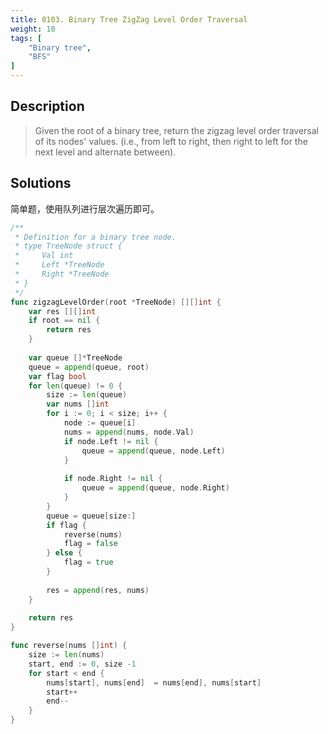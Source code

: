 ```yaml
---
title: 0103. Binary Tree ZigZag Level Order Traversal
weight: 10
tags: [
    "Binary tree",
    "BFS"
]
---
```


## Description
> Given the root of a binary tree, return the zigzag level order traversal of its nodes' values. (i.e., from left to right, then right to left for the next level and alternate between).

## Solutions
简单题，使用队列进行层次遍历即可。
```go
/**
 * Definition for a binary tree node.
 * type TreeNode struct {
 *     Val int
 *     Left *TreeNode
 *     Right *TreeNode
 * }
 */
func zigzagLevelOrder(root *TreeNode) [][]int {
    var res [][]int
    if root == nil {
        return res
    }
    
    var queue []*TreeNode
    queue = append(queue, root)
    var flag bool
    for len(queue) != 0 {
        size := len(queue)
        var nums []int
        for i := 0; i < size; i++ {
            node := queue[i]
            nums = append(nums, node.Val)
            if node.Left != nil {
                queue = append(queue, node.Left)
            }
            
            if node.Right != nil {
                queue = append(queue, node.Right)
            }
        }
        queue = queue[size:]
        if flag {
            reverse(nums)
            flag = false
        } else {
            flag = true
        }
        
        res = append(res, nums)
    }
    
    return res
}

func reverse(nums []int) {
    size := len(nums)
    start, end := 0, size -1
    for start < end {
        nums[start], nums[end]  = nums[end], nums[start]
        start++
        end--
    }
}
```
